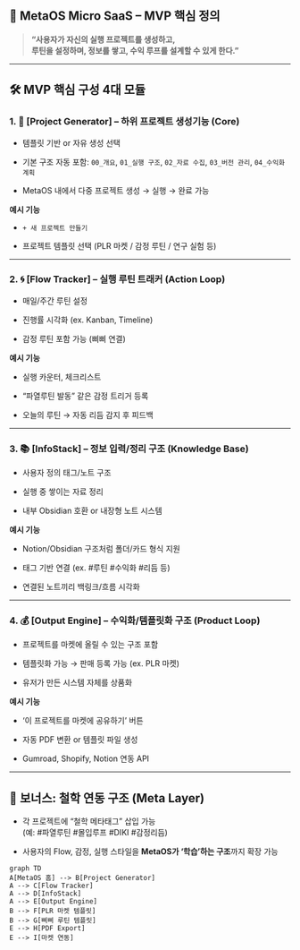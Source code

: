## 🧩 MetaOS Micro SaaS – MVP 핵심 정의

> **“사용자가 자신의 실행 프로젝트를 생성하고,  
> 루틴을 설정하며, 정보를 쌓고, 수익 루프를 설계할 수 있게 한다.”**

---

## 🛠️ MVP 핵심 구성 4대 모듈

### 1. 🔧 **[Project Generator] – 하위 프로젝트 생성기능 (Core)**

- 템플릿 기반 or 자유 생성 선택
    
- 기본 구조 자동 포함: `00_개요`, `01_실행 구조`, `02_자료 수집`, `03_버전 관리`, `04_수익화 계획`
    
- MetaOS 내에서 다중 프로젝트 생성 → 실행 → 완료 가능
    

**예시 기능**

- `+ 새 프로젝트 만들기`
    
- 프로젝트 템플릿 선택 (PLR 마켓 / 감정 루틴 / 연구 실험 등)
    

---

### 2. 🌀 **[Flow Tracker] – 실행 루틴 트래커 (Action Loop)**

- 매일/주간 루틴 설정
    
- 진행률 시각화 (ex. Kanban, Timeline)
    
- 감정 루틴 포함 가능 (삐삐 연결)
    

**예시 기능**

- 실행 카운터, 체크리스트
    
- “파열루틴 발동” 같은 감정 트리거 등록
    
- 오늘의 루틴 → 자동 리듬 감지 후 피드백
    

---

### 3. 📚 **[InfoStack] – 정보 입력/정리 구조 (Knowledge Base)**

- 사용자 정의 태그/노트 구조
    
- 실행 중 쌓이는 자료 정리
    
- 내부 Obsidian 호환 or 내장형 노트 시스템
    

**예시 기능**

- Notion/Obsidian 구조처럼 폴더/카드 형식 지원
    
- 태그 기반 연결 (ex. #루틴 #수익화 #리듬 등)
    
- 연결된 노트끼리 백링크/흐름 시각화
    

---

### 4. 💰 **[Output Engine] – 수익화/템플릿화 구조 (Product Loop)**

- 프로젝트를 마켓에 올릴 수 있는 구조 포함
    
- 템플릿화 가능 → 판매 등록 가능 (ex. PLR 마켓)
    
- 유저가 만든 시스템 자체를 상품화
    

**예시 기능**

- ‘이 프로젝트를 마켓에 공유하기’ 버튼
    
- 자동 PDF 변환 or 템플릿 파일 생성
    
- Gumroad, Shopify, Notion 연동 API
    

---

## 🧠 보너스: 철학 연동 구조 (Meta Layer)

- 각 프로젝트에 “철학 메타태그” 삽입 가능  
    (예: #파열루틴 #몰입루프 #DIKI #감정리듬)
    
- 사용자의 Flow, 감정, 실행 스타일을 **MetaOS가 ‘학습’하는 구조**까지 확장 가능
```mermaid
graph TD
A[MetaOS 홈] --> B[Project Generator]
A --> C[Flow Tracker]
A --> D[InfoStack]
A --> E[Output Engine]
B --> F[PLR 마켓 템플릿]
B --> G[삐삐 루틴 템플릿]
E --> H[PDF Export]
E --> I[마켓 연동]

```
